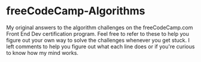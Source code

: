 # freeCodeCamp-Algorithms
My original answers to the algorithm challenges on the freeCodeCamp.com Front End Dev certification program.
Feel free to refer to these to help you figure out your own way to solve the challenges whenever you get stuck. I left comments to help you figure out what each line does or if you're curious to know how my mind works.
